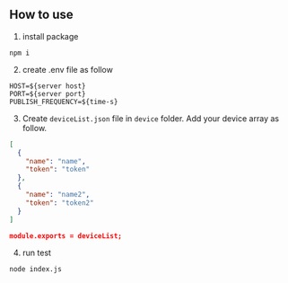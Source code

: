 ## How to use

1. install package
```
npm i
```

2. create .env file as follow
```
HOST=${server host}
PORT=${server port}
PUBLISH_FREQUENCY=${time-s}
```

3. Create `deviceList.json` file in `device` folder. Add your device array as follow.
```json
[
  {
    "name": "name",
    "token": "token"
  },
  {
    "name": "name2",
    "token": "token2"
  }
]

module.exports = deviceList;
```

4. run test 
```
node index.js
```